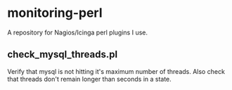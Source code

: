 monitoring-perl
===============

A repository for Nagios/Icinga perl plugins I use.

check_mysql_threads.pl
----------------------

Verify that mysql is not hitting it's maximum number of threads.
Also check that threads don't remain longer than <n> seconds in a state.
